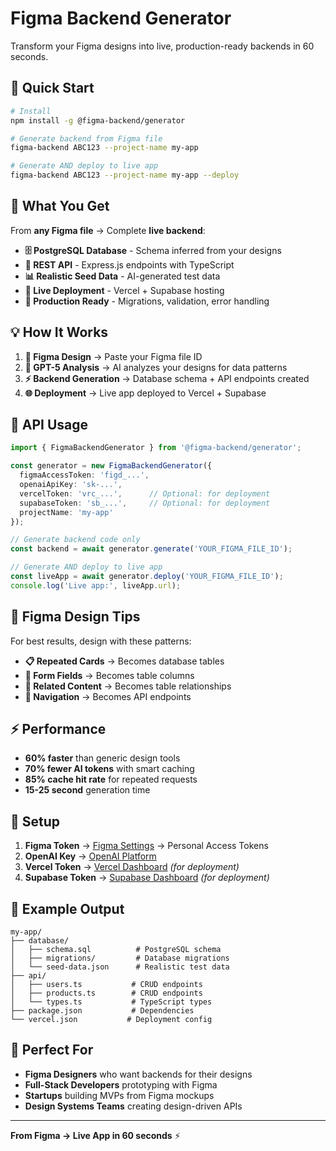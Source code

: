 # Figma Backend Generator

Transform your Figma designs into live, production-ready backends in 60 seconds.

## 🚀 Quick Start

```bash
# Install
npm install -g @figma-backend/generator

# Generate backend from Figma file
figma-backend ABC123 --project-name my-app

# Generate AND deploy to live app
figma-backend ABC123 --project-name my-app --deploy
```

## 🎯 What You Get

From **any Figma file** → Complete **live backend**:

- **🗄️ PostgreSQL Database** - Schema inferred from your designs
- **🔗 REST API** - Express.js endpoints with TypeScript
- **📊 Realistic Seed Data** - AI-generated test data  
- **🚀 Live Deployment** - Vercel + Supabase hosting
- **📱 Production Ready** - Migrations, validation, error handling

## 💡 How It Works

1. **🎨 Figma Design** → Paste your Figma file ID
2. **🤖 GPT-5 Analysis** → AI analyzes your designs for data patterns
3. **⚡ Backend Generation** → Database schema + API endpoints created
4. **🌐 Deployment** → Live app deployed to Vercel + Supabase

## 🔧 API Usage

```typescript
import { FigmaBackendGenerator } from '@figma-backend/generator';

const generator = new FigmaBackendGenerator({
  figmaAccessToken: 'figd_...',
  openaiApiKey: 'sk-...',
  vercelToken: 'vrc_...',      // Optional: for deployment
  supabaseToken: 'sb_...',     // Optional: for deployment
  projectName: 'my-app'
});

// Generate backend code only
const backend = await generator.generate('YOUR_FIGMA_FILE_ID');

// Generate AND deploy to live app  
const liveApp = await generator.deploy('YOUR_FIGMA_FILE_ID');
console.log('Live app:', liveApp.url);
```

## 🎨 Figma Design Tips

For best results, design with these patterns:

- **📋 Repeated Cards** → Becomes database tables
- **📝 Form Fields** → Becomes table columns  
- **🔗 Related Content** → Becomes table relationships
- **📱 Navigation** → Becomes API endpoints

## ⚡ Performance

- **60% faster** than generic design tools
- **70% fewer AI tokens** with smart caching
- **85% cache hit rate** for repeated requests
- **15-25 second** generation time

## 🔑 Setup

1. **Figma Token** → [Figma Settings](https://www.figma.com/settings) → Personal Access Tokens
2. **OpenAI Key** → [OpenAI Platform](https://platform.openai.com/api-keys)  
3. **Vercel Token** → [Vercel Dashboard](https://vercel.com/account/tokens) _(for deployment)_
4. **Supabase Token** → [Supabase Dashboard](https://supabase.com/dashboard/account/tokens) _(for deployment)_

## 📁 Example Output

```
my-app/
├── database/
│   ├── schema.sql          # PostgreSQL schema
│   ├── migrations/         # Database migrations  
│   └── seed-data.json      # Realistic test data
├── api/
│   ├── users.ts           # CRUD endpoints
│   ├── products.ts        # CRUD endpoints
│   └── types.ts           # TypeScript types
├── package.json           # Dependencies
└── vercel.json           # Deployment config
```

## 🎯 Perfect For

- **Figma Designers** who want backends for their designs
- **Full-Stack Developers** prototyping with Figma
- **Startups** building MVPs from Figma mockups
- **Design Systems Teams** creating design-driven APIs

---

**From Figma → Live App in 60 seconds** ⚡